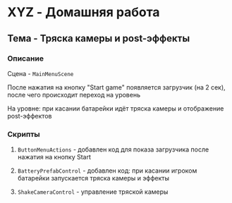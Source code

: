# XYZ - Домашняя работа

## Тема - Тряска камеры и post-эффекты

### Описание

Сцена - `MainMenuScene`

После нажатия на кнопку "Start game" появляется загрузчик (на 2 сек), после чего происходит переход на уровень

На уровне: при касании батарейки идёт тряска камеры и отображение post-эффектов

### Скрипты

1) `ButtonMenuActions` - добавлен код для показа загрузчика после нажатия на кнопку Start

2) `BatteryPrefabControl` - добавлен код: при касании игроком батарейки запускается тряска камеры и эффекты

3) `ShakeCameraControl` - управление тряской камеры

